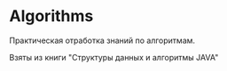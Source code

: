 # Algorithms
Практическая отработка знаний по алгоритмам.

Взяты из книги "Структуры данных и алгоритмы JAVA"
